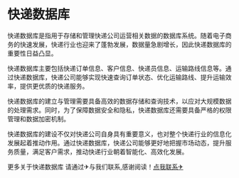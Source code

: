 # 快递数据库

快递数据库是指用于存储和管理快递公司运营相关数据的数据库系统。随着电子商务的快速发展，快递行业也迎来了蓬勃发展，数据量急剧增长，因此快递数据库的重要性日益凸显。

快递数据库主要包括快递订单信息、客户信息、快递员信息、运输路线信息等。通过快递数据库，快递公司能够实现快速查询订单状态、优化运输路线、提升运输效率，提供更优质的快递服务。

快递数据库的建立与管理需要具备高效的数据存储和查询技术，以应对大规模数据的处理需求。同时，为了保障数据安全和隐私，快递数据库还需要具备严格的权限管理和数据加密机制。

快递数据库的建设不仅对快递公司自身具有重要意义，也对整个快递行业的信息化发展起着推动作用。通过快递数据库，快递公司能够更好地把握市场动态，提升服务质量，满足客户需求，推动快递行业朝着智能化、高效化发展。

更多关于快递数据库 请通过✈与我们联系,感谢阅读！[点我联系✈](https://www.k02.cc)
